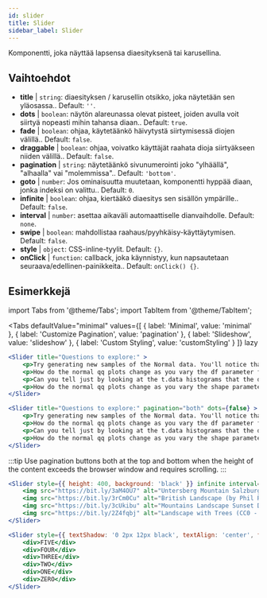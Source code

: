 ```yaml
---
id: slider 
title: Slider
sidebar_label: Slider
---
```


Komponentti, joka näyttää lapsensa diaesityksenä tai karusellina.

## Vaihtoehdot

* __title__ | `string`: diaesityksen / karusellin otsikko, joka näytetään sen yläosassa.. Default: `''`.
* __dots__ | `boolean`: näytön alareunassa olevat pisteet, joiden avulla voit siirtyä nopeasti mihin tahansa diaan.. Default: `true`.
* __fade__ | `boolean`: ohjaa, käytetäänkö häivytystä siirtymisessä diojen välillä.. Default: `false`.
* __draggable__ | `boolean`: ohjaa, voivatko käyttäjät raahata dioja siirtyäkseen niiden välillä.. Default: `false`.
* __pagination__ | `string`: näytetäänkö sivunumerointi joko "ylhäällä", "alhaalla" vai "molemmissa".. Default: `'bottom'`.
* __goto__ | `number`: Jos ominaisuutta muutetaan, komponentti hyppää diaan, jonka indeksi on valittu.. Default: `0`.
* __infinite__ | `boolean`: ohjaa, kiertääkö diaesitys sen sisällön ympärille.. Default: `false`.
* __interval__ | `number`: asettaa aikaväli automaattiselle dianvaihdolle. Default: `none`.
* __swipe__ | `boolean`: mahdollistaa raahaus/pyyhkäisy-käyttäytymisen. Default: `false`.
* __style__ | `object`: CSS-inline-tyylit. Default: `{}`.
* __onClick__ | `function`: callback, joka käynnistyy, kun napsautetaan seuraava/edellinen-painikkeita.. Default: `onClick() {}`.


## Esimerkkejä


import Tabs from '@theme/Tabs';
import TabItem from '@theme/TabItem';

<Tabs
    defaultValue="minimal"
    values={[
        { label: 'Minimal', value: 'minimal' },
        { label: 'Customize Pagination', value: 'pagination' },
        { label: 'Slideshow', value: 'slideshow' },
        { label: 'Custom Styling', value: 'customStyling' }
    ]}
    lazy
>

<TabItem value="minimal">

```jsx live
<Slider title="Questions to explore:" >
    <p>Try generating new samples of the Normal data. You'll notice that the points don't always lie exactly on the line. This is typical variation. As you generate more random realizations of this plot you'll get better calibrated to the kind of deviation you can expect to see from this large a sample of Normal data.</p>
    <p>How do the normal qq plots change as you vary the df parameter for the t-distributed data?</p>
    <p>Can you tell just by looking at the t.data histograms that the data aren't normally distributed? Is it easier to tell from the QQ plots?</p>
    <p>How do the normal qq plots change as you vary the shape parameter in the gamma-distributed data?</p>
</Slider>
```

</TabItem>

<TabItem value="pagination">

```jsx live
<Slider title="Questions to explore:" pagination="both" dots={false} >
    <p>Try generating new samples of the Normal data. You'll notice that the points don't always lie exactly on the line. This is typical variation. As you generate more random realizations of this plot you'll get better calibrated to the kind of deviation you can expect to see from this large a sample of Normal data.</p>
    <p>How do the normal qq plots change as you vary the df parameter for the t-distributed data?</p>
    <p>Can you tell just by looking at the t.data histograms that the data aren't normally distributed? Is it easier to tell from the QQ plots?</p>
    <p>How do the normal qq plots change as you vary the shape parameter in the gamma-distributed data?</p>
</Slider>
```

:::tip
Use pagination buttons both at the top and bottom when the height of the content exceeds the browser window and requires scrolling.
:::

</TabItem>

<TabItem value="slideshow">

```jsx live
<Slider style={{ height: 400, background: 'black' }} infinite interval={2000} >
    <img src="https://bit.ly/3aM4OU7" alt="Untersberg Mountain Salzburg (by Giuseppe Milo, CC BY 3.0)" />
    <img src="https://bit.ly/3rCm0Cu" alt="British Landscape (by Phil Riley, Pixabay License)" />
    <img src="https://bit.ly/3cUkibu" alt="Mountains Landscape Sunset Dusk (Pixabay License)" />
    <img src="https://bit.ly/2Z4fqbj" alt="Landscape with Trees (CC0 - Public Domain)" /> 
</Slider>
```

</TabItem>

<TabItem value="customStyling">

```jsx live
<Slider style={{ textShadow: '0 2px 12px black', textAlign: 'center', fontSize: 90 }} infinite interval={1000} >
    <div>FIVE</div>
    <div>FOUR</div>
    <div>THREE</div>
    <div>TWO</div>
    <div>ONE</div>
    <div>ZERO</div>
</Slider>
```

</TabItem>

</Tabs>


